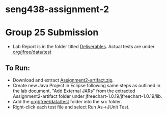 # seng438-assignment-2

# Group 25 Submission

- Lab Report is in the folder titled [Deliverables](https://github.com/seng438-winter-2022/seng438-a2-DG-20/tree/main/Deliverables). Actual tests are under [org/jfree/data/test](https://github.com/seng438-winter-2022/seng438-a2-DG-20/tree/main/org/jfree/data/test)

## To Run:
- Download and extract [Assignment2-artifact.zip](https://github.com/seng438-winter-2022/seng438-a2-DG-20/blob/main/Assignment2-artifact.zip).
- Create new Java Project in Eclipse following same steps as outlined in the lab document, "Add External JARs" from the extracted Assignment2-artifact folder under jfreechart-1.0.19/jfreechart-1.0.19/lib.
- Add the [org/jfree/data/test](https://github.com/seng438-winter-2022/seng438-a2-DG-20/tree/main/org/jfree/data/test) folder into the src folder.
- Right-click each test file and select Run As->JUnit Test.
